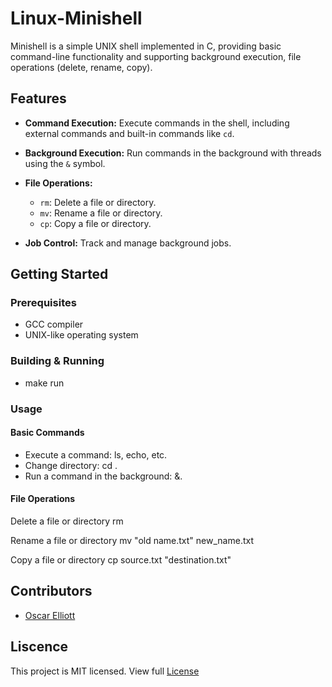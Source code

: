 # Linux-Minishell
Minishell is a simple UNIX shell implemented in C, providing basic command-line functionality and supporting background execution, file operations (delete, rename, copy).


## Features
- **Command Execution:** Execute commands in the shell, including external commands and built-in commands like `cd`.

- **Background Execution:** Run commands in the background with threads using the `&` symbol.

- **File Operations:**
  - `rm`: Delete a file or directory.
  - `mv`: Rename a file or directory.
  - `cp`: Copy a file or directory.

- **Job Control:** Track and manage background jobs.

## Getting Started

### Prerequisites

- GCC compiler
- UNIX-like operating system

### Building & Running

- make run

### Usage

#### Basic Commands

- Execute a command: ls, echo, etc.
- Change directory: cd <directory>.
- Run a command in the background: <command> &.

#### File Operations
Delete a file or directory
    rm <filename>

Rename a file or directory
    mv "old name.txt" new_name.txt

Copy a file or directory
    cp source.txt "destination.txt"

## Contributors

- [Oscar Elliott](https://github.com/OscarElliott)

## Liscence 
This project is MIT licensed. View full [License](./License)
